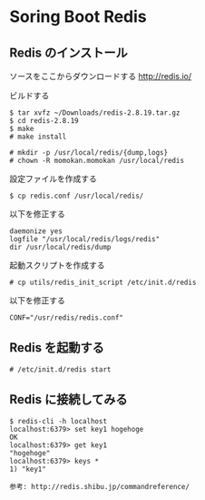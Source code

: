 # Soring Boot Redis

## Redis のインストール

ソースをここからダウンロードする
  http://redis.io/

ビルドする

    $ tar xvfz ~/Downloads/redis-2.8.19.tar.gz
    $ cd redis-2.8.19
    $ make
    # make install

    # mkdir -p /usr/local/redis/{dump,logs}
    # chown -R momokan.momokan /usr/local/redis

設定ファイルを作成する

    $ cp redis.conf /usr/local/redis/

以下を修正する

    daemonize yes
    logfile "/usr/local/redis/logs/redis"
    dir /usr/local/redis/dump

起動スクリプトを作成する

    # cp utils/redis_init_script /etc/init.d/redis

以下を修正する

    CONF="/usr/redis/redis.conf"

## Redis を起動する

    # /etc/init.d/redis start

## Redis に接続してみる

    $ redis-cli -h localhost
    localhost:6379> set key1 hogehoge
    OK
    localhost:6379> get key1
    "hogehoge"
    localhost:6379> keys *
    1) "key1"

    参考: http://redis.shibu.jp/commandreference/


